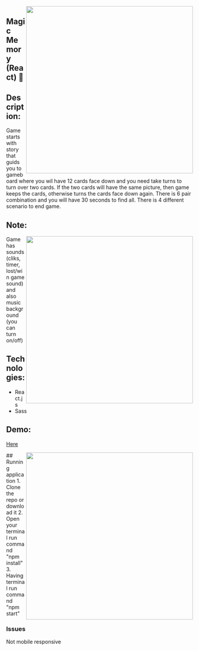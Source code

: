 <img src="https://user-images.githubusercontent.com/102720711/205867828-cee2bb0a-d5e0-4f97-a077-0e514aab84e2.png" width = "450" align="right" /> 
 
## Magic Memory (React) :crystal_ball:

## Description: 
Game starts with story that guids you to gameboard where you wil have 12 cards face down and you need take turns to turn over two cards. If the two cards will have the same picture, then game keeps the cards,
otherwise turns the cards face down again. There is 6 pair combination and you will have 30 seconds to find all. There is 4 different scenario to end game.</br>

## Note: 
<img src="https://user-images.githubusercontent.com/102720711/205868028-e969790a-ff5f-4e6f-93e7-db42100bd63f.png" width = "450" align="right" />
Game has sounds (cliks, timer, lost/win game sound) and also music background (you can turn on/off)

## Technologies:
- React.js
- Sass

 ## Demo: 
[Here](https://magic-memory-ldz0.onrender.com) </br>

<img src="https://user-images.githubusercontent.com/102720711/205866865-88f357be-75d2-4ceb-a76d-928e3921ce82.png" width = "450" align="right" /> 
## Running application
1. Clone the repo or download it
2. Open your terminal  run command "npm install"
3. Having terminal run command "npm start"

### Issues
Not mobile responsive
